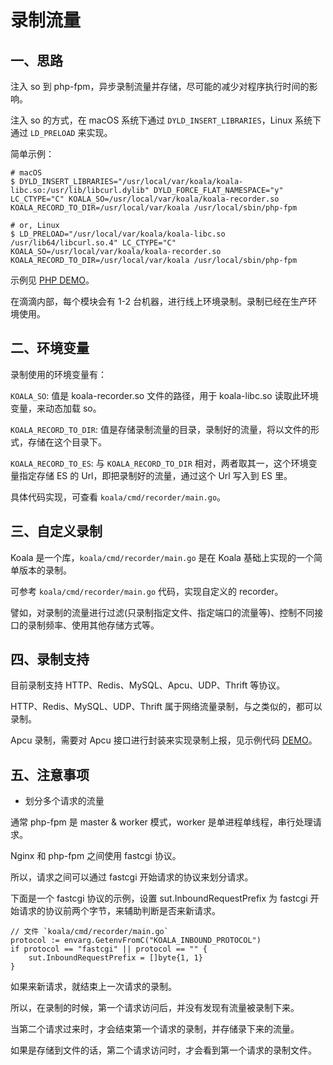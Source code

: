 # 录制流量

## 一、思路

注入 so 到 php-fpm，异步录制流量并存储，尽可能的减少对程序执行时间的影响。

注入 so 的方式，在 macOS 系统下通过 `DYLD_INSERT_LIBRARIES`，Linux 系统下通过 `LD_PRELOAD` 来实现。

简单示例：

```
# macOS
$ DYLD_INSERT_LIBRARIES="/usr/local/var/koala/koala-libc.so:/usr/lib/libcurl.dylib" DYLD_FORCE_FLAT_NAMESPACE="y" LC_CTYPE="C" KOALA_SO=/usr/local/var/koala/koala-recorder.so KOALA_RECORD_TO_DIR=/usr/local/var/koala /usr/local/sbin/php-fpm

# or, Linux
$ LD_PRELOAD="/usr/local/var/koala/koala-libc.so /usr/lib64/libcurl.so.4" LC_CTYPE="C" KOALA_SO=/usr/local/var/koala/koala-recorder.so KOALA_RECORD_TO_DIR=/usr/local/var/koala /usr/local/sbin/php-fpm
```

示例见 [PHP DEMO](./../../example/php/README.md)。

在滴滴内部，每个模块会有 1-2 台机器，进行线上环境录制。录制已经在生产环境使用。

## 二、环境变量

录制使用的环境变量有：

`KOALA_SO`: 值是 koala-recorder.so 文件的路径，用于 koala-libc.so 读取此环境变量，来动态加载 so。

`KOALA_RECORD_TO_DIR`: 值是存储录制流量的目录，录制好的流量，将以文件的形式，存储在这个目录下。

`KOALA_RECORD_TO_ES`: 与 `KOALA_RECORD_TO_DIR` 相对，两者取其一，这个环境变量指定存储 ES 的 Url，即把录制好的流量，通过这个 Url 写入到 ES 里。

具体代码实现，可查看 `koala/cmd/recorder/main.go`。

## 三、自定义录制

Koala 是一个库，`koala/cmd/recorder/main.go` 是在 Koala 基础上实现的一个简单版本的录制。

可参考 `koala/cmd/recorder/main.go` 代码，实现自定义的 recorder。

譬如，对录制的流量进行过滤(只录制指定文件、指定端口的流量等)、控制不同接口的录制频率、使用其他存储方式等。

## 四、录制支持

目前录制支持 HTTP、Redis、MySQL、Apcu、UDP、Thrift 等协议。

HTTP、Redis、MySQL、UDP、Thrift 属于网络流量录制，与之类似的，都可以录制。

Apcu 录制，需要对 Apcu 接口进行封装来实现录制上报，见示例代码 [DEMO](./../../example/php/apcu.php)。

## 五、注意事项

- 划分多个请求的流量

通常 php-fpm 是 master & worker 模式，worker 是单进程单线程，串行处理请求。

Nginx 和 php-fpm 之间使用 fastcgi 协议。

所以，请求之间可以通过 fastcgi 开始请求的协议来划分请求。

下面是一个 fastcgi 协议的示例，设置 sut.InboundRequestPrefix 为 fastcgi 开始请求的协议前两个字节，来辅助判断是否来新请求。

```golang
// 文件 `koala/cmd/recorder/main.go`
protocol := envarg.GetenvFromC("KOALA_INBOUND_PROTOCOL")
if protocol == "fastcgi" || protocol == "" {
    sut.InboundRequestPrefix = []byte{1, 1}
}
```

如果来新请求，就结束上一次请求的录制。

所以，在录制的时候，第一个请求访问后，并没有发现有流量被录制下来。

当第二个请求过来时，才会结束第一个请求的录制，并存储录下来的流量。

如果是存储到文件的话，第二个请求访问时，才会看到第一个请求的录制文件。


